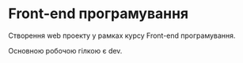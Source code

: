 # Front-end програмування

Створення web проекту у рамках курсу Front-end програмування.

Основною робочою гілкою є dev.
